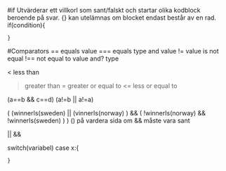 #if
Utvärderar ett villkorl som sant/falskt och startar olika kodblock beroende på svar.
{} kan utelämnas om blocket endast består av en rad.
    if(condition){

    }

#Comparators
== equals value
=== equals type and value
!= value is not equal
!== not equal to value and? type

< less than
> greater than
>= greater or equal to
<= less or equal to

(a==b && c==d)
(a!=b || a!=a)

( (winnerIs(sweden) || (vinnerIs(norway) ) && ( !winnerIs(norway) && !winnerIs(sweden) ) )
 () på vardera sida om && måste vara sant

||
&&

switch(variabel)
    case x:{

    }